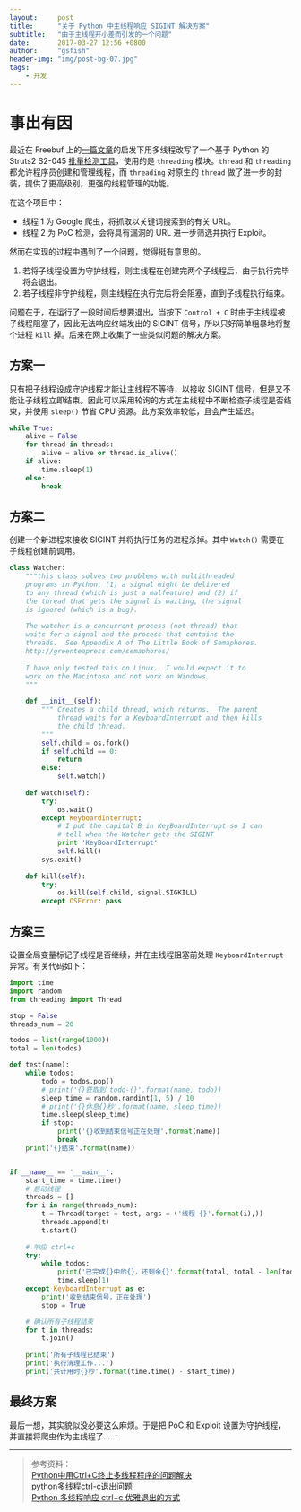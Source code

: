 ```yaml
---
layout:     post
title:      "关于 Python 中主线程响应 SIGINT 解决方案"
subtitle:   "由于主线程开小差而引发的一个问题"
date:       2017-03-27 12:56 +0800
author:     "gsfish"
header-img: "img/post-bg-07.jpg"
tags:
    - 开发
---
```


# 事出有因

最近在 Freebuf 上的[一篇文章](http://www.freebuf.com/sectool/129224.html)的启发下用多线程改写了一个基于 Python 的 Struts2 S2-045 [批量检测工具](https://github.com/gsfish/S2-Reaper)，使用的是 `threading` 模块。`thread` 和 `threading` 都允许程序员创建和管理线程，而 `threading` 对原生的 `thread` 做了进一步的封装，提供了更高级别，更强的线程管理的功能。

在这个项目中：

* 线程 1 为 Google 爬虫，将抓取以关键词搜索到的有关 URL。
* 线程 2 为 PoC 检测，会将具有漏洞的 URL 进一步筛选并执行 Exploit。

然而在实现的过程中遇到了一个问题，觉得挺有意思的。

1. 若将子线程设置为守护线程，则主线程在创建完两个子线程后，由于执行完毕将会退出。
2. 若子线程非守护线程，则主线程在执行完后将会阻塞，直到子线程执行结束。

问题在于，在运行了一段时间后想要退出，当按下 `Control + C` 时由于主线程被子线程阻塞了，因此无法响应终端发出的 SIGINT 信号，所以只好简单粗暴地将整个进程 `kill` 掉。后来在网上收集了一些类似问题的解决方案。

## 方案一

只有把子线程设成守护线程才能让主线程不等待，以接收 SIGINT 信号，但是又不能让子线程立即结束。因此可以采用轮询的方式在主线程中不断检查子线程是否结束，并使用 `sleep()` 节省 CPU 资源。此方案效率较低，且会产生延迟。

```python
while True:
    alive = False
    for thread in threads:
        alive = alive or thread.is_alive()
    if alive:
        time.sleep(1)
    else:
        break
```

## 方案二

创建一个新进程来接收 SIGINT 并将执行任务的进程杀掉。其中 `Watch()` 需要在子线程创建前调用。

```python
class Watcher:   
    """this class solves two problems with multithreaded  
    programs in Python, (1) a signal might be delivered  
    to any thread (which is just a malfeature) and (2) if  
    the thread that gets the signal is waiting, the signal  
    is ignored (which is a bug).  
 
    The watcher is a concurrent process (not thread) that  
    waits for a signal and the process that contains the  
    threads.  See Appendix A of The Little Book of Semaphores.  
    http://greenteapress.com/semaphores/  
 
    I have only tested this on Linux.  I would expect it to  
    work on the Macintosh and not work on Windows.  
    """  
  
    def __init__(self):   
        """ Creates a child thread, which returns.  The parent  
            thread waits for a KeyboardInterrupt and then kills  
            the child thread.  
        """  
        self.child = os.fork()   
        if self.child == 0:   
            return  
        else:   
            self.watch()   
  
    def watch(self):   
        try:   
            os.wait()   
        except KeyboardInterrupt:   
            # I put the capital B in KeyBoardInterrupt so I can   
            # tell when the Watcher gets the SIGINT   
            print 'KeyBoardInterrupt'  
            self.kill()   
        sys.exit()   
  
    def kill(self):   
        try:   
            os.kill(self.child, signal.SIGKILL)   
        except OSError: pass
```

## 方案三

设置全局变量标记子线程是否继续，并在主线程阻塞前处理 `KeyboardInterrupt` 异常。有关代码如下：

```python
import time
import random
from threading import Thread

stop = False
threads_num = 20

todos = list(range(1000))
total = len(todos)

def test(name):
    while todos:
        todo = todos.pop()
        # print('{}获取到 todo-{}'.format(name, todo))
        sleep_time = random.randint(1, 5) / 10
        # print('{}休息{}秒'.format(name, sleep_time))
        time.sleep(sleep_time)
        if stop:
            print('{}收到结束信号正在处理'.format(name))
            break
    print('{}结束'.format(name))


if __name__ == '__main__':
    start_time = time.time()
    # 启动线程
    threads = []
    for i in range(threads_num):
        t = Thread(target = test, args = ('线程-{}'.format(i),))
        threads.append(t)
        t.start()
    
    # 响应 ctrl+c
    try:
        while todos:
            print('已完成{}中的{}，还剩余{}'.format(total, total - len(todos), len(todos)))
            time.sleep(1)
    except KeyboardInterrupt as e:
        print('收到结束信号，正在处理')
        stop = True

    # 确认所有子线程结束
    for t in threads:
        t.join()
        
    print('所有子线程已结束')
    print('执行清理工作...')
    print('共计用时{}秒'.format(time.time() - start_time))
```

## 最终方案

最后一想，其实貌似没必要这么麻烦。于是把 PoC 和 Exploit 设置为守护线程，并直接将爬虫作为主线程了……

---

> 参考资料：  
> [Python中用Ctrl+C终止多线程程序的问题解决](http://www.jb51.net/article/35165.htm)  
> [python多线程ctrl-c退出问题](http://blog.csdn.net/ace_fei/article/details/8899333)  
> [Python 多线程响应 ctrl+c 优雅退出的方式](https://www.v2ex.com/t/323676)
